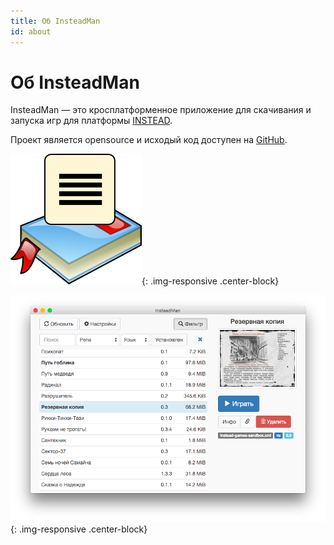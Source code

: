 ```yaml
---
title: Об InsteadMan
id: about
---
```


Об InsteadMan
=============

InsteadMan — это кросплатформенное приложение для скачивания и запуска игр для платформы [INSTEAD](http://instead.syscall.ru/).

Проект является opensource и исходый код доступен на [GitHub](https://github.com/jhekasoft/insteadman).

![InsteadMan](assets/img/logo/instead-manager.png "InsteadMan logo"){: .img-responsive .center-block}

![InsteadMan](assets/img/screenshot/insteadman-2-ru.png "InsteadMan"){: .img-responsive .center-block}
